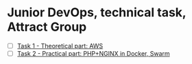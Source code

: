 # Junior DevOps, technical task, Attract Group

- [ ] [Task 1 - Theoretical part: AWS](./theoretical_part/)
- [ ] [Task 2 - Practical part: PHP+NGINX in Docker, Swarm](./practical_part/)